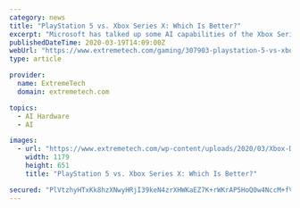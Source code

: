 ```yaml
---
category: news
title: "PlayStation 5 vs. Xbox Series X: Which Is Better?"
excerpt: "Microsoft has talked up some AI capabilities of the Xbox Series X based on its ability to handle 4-bit and 8-bit integers. It’s not clear if Sony’s RDNA2 GPU has a similar ability. Sony’s claims about the PS5’s more nimble GPU are interesting, but they need to be demonstrated in head-to-head comparisons. Sony has the not-inconsiderable ..."
publishedDateTime: 2020-03-19T14:09:00Z
webUrl: "https://www.extremetech.com/gaming/307903-playstation-5-vs-xbox-series-x-which-is-better"
type: article

provider:
  name: ExtremeTech
  domain: extremetech.com

topics:
  - AI Hardware
  - AI

images:
  - url: "https://www.extremetech.com/wp-content/uploads/2020/03/Xbox-Die-Feature.jpg"
    width: 1179
    height: 651
    title: "PlayStation 5 vs. Xbox Series X: Which Is Better?"

secured: "PlVtzhyHTxKk8hzXNwyHRjI39keN4zrXHWKaEZ7K+rWKrAP5HoQ0w4NccM+fVVYN7c4FqIpyCsnKP1/SD4X/CLzEmV5+APl4AkjAwJ5Nom3G3G0hyu/cUuOTE40PRUPG1A0+rQtkuDz4Q2pe+R0/hxzwX29blgsYQZZtyX9DS0fne2VqBuTCrfwSgjIQlfFFRTx6GGb7Z+i1Qx92sDJ4JbVHB8DbAeWVuJ/EpdKE3oapR7N2IqtucQfZkfhRHn1/kKrpb0zg8rXGNSJPXbiYZ4wnxf+XVvg253Cnjfl5VoQRqygY/ygHts/8pN9YAGot;qy9qRqN5uvx1ghThUKE7WA=="
---
```


